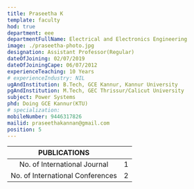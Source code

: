 ```yaml
---
title: Praseetha K
template: faculty
hod: true
department: eee
departmentFullName: Electrical and Electronics Engineering
image: ./praseetha-photo.jpg
designation: Assistant Professor(Regular)
dateOfJoining: 02/07/2019
dateOfJoiningCape: 06/07/2012
experienceTeaching: 10 Years
# experienceIndustry: NIL
ugAndInstitution: B.Tech, GCE Kannur, Kannur University
pgAndInstitution: M.Tech, GEC Thrissur/Calicut University
subject: Power Systems
phd: Doing GCE Kannur(KTU)
# specialization: 
mobileNumber: 9446317826
mailid: praseethakannan@gmail.com
position: 5
---
```

|           PUBLICATIONS           |     |
| :------------------------------: | :-: |
|   No. of International Journal   |  1  |
| No. of International Conferences |  2  |
